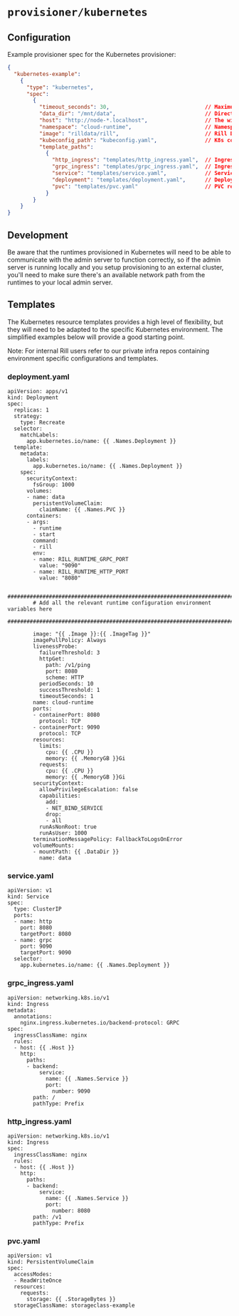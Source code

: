 # `provisioner/kubernetes`

## Configuration

Example provisioner spec for the Kubernetes provisioner:

```json
{
  "kubernetes-example":
    {
      "type": "kubernetes",
      "spec":
        {
          "timeout_seconds": 30,                              // Maximum time to wait for the runtime to become ready
          "data_dir": "/mnt/data",                            // Directory to use for data storage like DB files etc.
          "host": "http://node-*.localhost",                  // The wildcard '*' will be replaced with the deployment's 'provision_id'
          "namespace": "cloud-runtime",                       // Namespace to use in the K8s cluster
          "image": "rilldata/rill",                           // Rill Docker image
          "kubeconfig_path": "kubeconfig.yaml",               // K8s config file to authenticate against the cluster
          "template_paths":
            {
              "http_ingress": "templates/http_ingress.yaml",  // Ingress resource template for HTTP
              "grpc_ingress": "templates/grpc_ingress.yaml",  // Ingress resource template for GRCP
              "service": "templates/service.yaml",            // Service resource template
              "deployment": "templates/deployment.yaml",      // Deployment resource template
              "pvc": "templates/pvc.yaml"                     // PVC resource template
            }
        }
    }
}
```

## Development

Be aware that the runtimes provisioned in Kubernetes will need to be able to communicate with the admin server to function correctly, so if the admin server is running locally and you setup provisioning to an external cluster, you'll need to make sure there's an available network path from the runtimes to your local admin server.

## Templates

The Kubernetes resource templates provides a high level of flexibility, but they will need to be adapted to the specific Kubernetes environment. The simplified examples below will provide a good starting point.

Note: For internal Rill users refer to our private infra repos containing environment specific configurations and templates.

### deployment.yaml
```
apiVersion: apps/v1
kind: Deployment
spec:
  replicas: 1
  strategy:
    type: Recreate
  selector:
    matchLabels:
      app.kubernetes.io/name: {{ .Names.Deployment }}
  template:
    metadata:
      labels:
        app.kubernetes.io/name: {{ .Names.Deployment }}
    spec:
      securityContext:
        fsGroup: 1000
      volumes:
      - name: data
        persistentVolumeClaim:
          claimName: {{ .Names.PVC }}
      containers:
      - args:
        - runtime
        - start
        command:
        - rill
        env:
        - name: RILL_RUNTIME_GRPC_PORT
          value: "9090"
        - name: RILL_RUNTIME_HTTP_PORT
          value: "8080"

        ########################################################################
        # Add all the relevant runtime configuration environment variables here
        ########################################################################

        image: "{{ .Image }}:{{ .ImageTag }}"
        imagePullPolicy: Always
        livenessProbe:
          failureThreshold: 3
          httpGet:
            path: /v1/ping
            port: 8080
            scheme: HTTP
          periodSeconds: 10
          successThreshold: 1
          timeoutSeconds: 1
        name: cloud-runtime
        ports:
        - containerPort: 8080
          protocol: TCP
        - containerPort: 9090
          protocol: TCP
        resources:
          limits:
            cpu: {{ .CPU }}
            memory: {{ .MemoryGB }}Gi
          requests:
            cpu: {{ .CPU }}
            memory: {{ .MemoryGB }}Gi
        securityContext:
          allowPrivilegeEscalation: false
          capabilities:
            add:
            - NET_BIND_SERVICE
            drop:
            - all
          runAsNonRoot: true
          runAsUser: 1000
        terminationMessagePolicy: FallbackToLogsOnError
        volumeMounts:
        - mountPath: {{ .DataDir }}
          name: data
```

### service.yaml
```
apiVersion: v1
kind: Service
spec:
  type: ClusterIP
  ports:
  - name: http
    port: 8080
    targetPort: 8080
  - name: grpc
    port: 9090
    targetPort: 9090
  selector:
    app.kubernetes.io/name: {{ .Names.Deployment }}
```

### grpc_ingress.yaml
```
apiVersion: networking.k8s.io/v1
kind: Ingress
metadata:
  annotations:
    nginx.ingress.kubernetes.io/backend-protocol: GRPC
spec:
  ingressClassName: nginx
  rules:
  - host: {{ .Host }}
    http:
      paths:
      - backend:
          service:
            name: {{ .Names.Service }}
            port:
              number: 9090
        path: /
        pathType: Prefix
```


### http_ingress.yaml
```
apiVersion: networking.k8s.io/v1
kind: Ingress
spec:
  ingressClassName: nginx
  rules:
  - host: {{ .Host }}
    http:
      paths:
      - backend:
          service:
            name: {{ .Names.Service }}
            port:
              number: 8080
        path: /v1
        pathType: Prefix
```

### pvc.yaml
```
apiVersion: v1
kind: PersistentVolumeClaim
spec:
  accessModes:
  - ReadWriteOnce
  resources:
    requests:
      storage: {{ .StorageBytes }}
  storageClassName: storageclass-example
```

